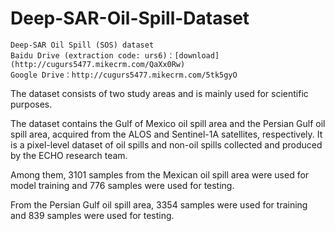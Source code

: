 # Deep-SAR-Oil-Spill-Dataset
```
Deep-SAR Oil Spill (SOS) dataset 
Baidu Drive (extraction code: urs6)：[download](http://cugurs5477.mikecrm.com/QaXx0Rw)
Google Drive：http://cugurs5477.mikecrm.com/5tk5gyO
```
The dataset consists of two study areas and is mainly used for scientific purposes.

The dataset contains the Gulf of Mexico oil spill area and the Persian Gulf oil spill area, acquired from the ALOS and Sentinel-1A satellites, respectively. It is a pixel-level dataset of oil spills and non-oil spills collected and produced by the ECHO research team.

Among them, 3101 samples from the Mexican oil spill area were used for model training and 776 samples were used for testing. 

From the Persian Gulf oil spill area, 3354 samples were used for training and 839 samples were used for testing.
